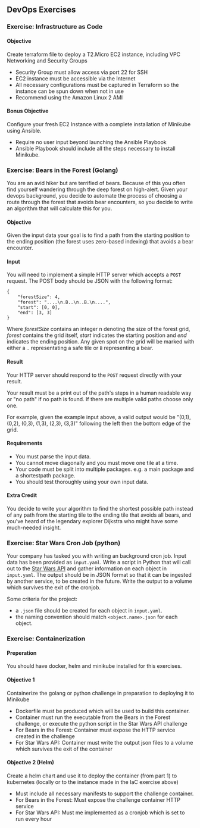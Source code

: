 ## DevOps Exercises

### Exercise: Infrastructure as Code
#### Objective
Create terraform file to deploy a T2.Micro EC2 instance, including VPC Networking and Security Groups
- Security Group must allow access via port 22 for SSH
- EC2 instance must be accessible via the Internet
- All necessary configurations must be captured in Terraform so the instance can be spun down when not in use
- Recommend using the Amazon Linux 2 AMI

#### Bonus Objective
Configure your fresh EC2 Instance with a complete installation of Minikube using Ansible.
- Require no user input beyond launching the Ansible Playbook
- Ansible Playbook should include all the steps necessary to install Minikube.


### Exercise: Bears in the Forest (Golang)

You are an avid hiker but are terrified of bears. Because of this you often find yourself wandering through the deep forest on high-alert. Given your devops background, you decide to automate the process of choosing a route through the forest that avoids bear encounters, so you decide to write an algorithm that will calculate this for you.

#### Objective

Given the input data your goal is to find a path from the starting position to the ending position (the forest uses zero-based indexing) that avoids a bear encounter.

#### Input
You will need to implement a simple HTTP server which accepts a `POST` request. The POST body should be JSON with the following format:

```
{
	"forestSize": 4,
	"forest": "....\n.B..\n..B.\n....",
	"start": [0, 0],
	"end": [3, 3]
}
```

Where _forestSize_ contains an integer n denoting the size of the forest grid, _forest_ contains the grid itself, _start_ indicates the starting position and _end_ indicates the ending position. Any given spot on the grid will be marked with either a `.` representating a safe tile or `B` representing a bear.

#### Result

Your HTTP server should respond to the `POST` request directly with your result.

Your result must be a print out of the path's steps in a human readable way or "no path" if no path is found. If there are multiple valid paths choose only one.

For example, given the example input above, a valid output would be "(0,1), (0,2), (0,3), (1,3), (2,3), (3,3)" following the left then the bottom edge of the grid.

#### Requirements

* You must parse the input data.
* You cannot move diagonally and you must move one tile at a time.
* Your code must be split into multiple packages. e.g. a main package and a shortestpath package.
* You should test thoroughly using your own input data.

#### Extra Credit

You decide to write your algorithm to find the shortest possible path instead of any path from the starting tile to the ending tile that avoids all bears, and you've heard of the legendary explorer Dijkstra who might have some much-needed insight.


### Exercise: Star Wars Cron Job (python)

Your company has tasked you with writing an background cron job. Input data has been provided as `input.yaml`. Write a script in Python that will call out to the [Star Wars API](https://swapi.co/) and gather information on each object in `input.yaml`. The output should be in JSON format so that it can be ingested by another service, to be created in the future. Write the output to a volume which survives the exit of the cronjob.

Some criteria for the project:
- a `.json` file should be created for each object in `input.yaml`.
- the naming convention should match `<object.name>.json` for each object.

### Exercise: Containerization
#### Preperation
You should have docker, helm and minikube installed for this exercises.

#### Objective 1
Containerize the golang or python challenge in preparation to deploying it to Minikube
- Dockerfile must be produced which will be used to build this container.
- Container must run the executable from the Bears in the Forest challenge, or execute the python script in the Star Wars API challenge
- For Bears in the Forest: Container must expose the HTTP service created in the challenge
- For Star Wars API: Container must write the output json files to a volume which survives the exit of the container

#### Objective 2 (Helm)
Create a helm chart and use it to deploy the container (from part 1) to kubernetes (locally or to the instance made in the IaC exercise above)
- Must include all necessary manifests to support the challenge container.
- For Bears in the Forest: Must expose the challenge container HTTP service
- For Star Wars API: Must me implemented as a cronjob which is set to run every hour